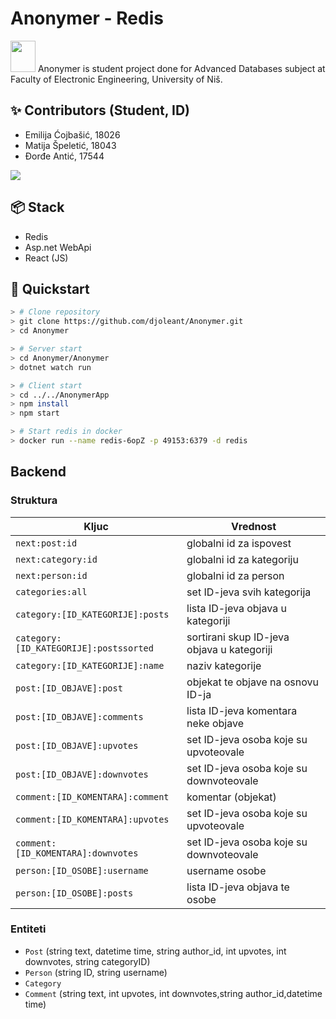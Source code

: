 # Anonymer - Redis 
<img src="https://avatars.githubusercontent.com/u/1529926?s=200&v=4" width="40" height="50" /> 
Anonymer is student project done for Advanced Databases subject at Faculty of Electronic Engineering, University of Niš.

## ✨ Contributors (Student, ID)

* Emilija Ćojbašić, 18026
* Matija Špeletić, 18043
* Đorđe Antić, 17544

<a href="https://github.com/djoleant/InternClix/graphs/contributors">
  <img src="https://contrib.rocks/image?repo=djoleant/InternClix" />
</a>

## 📦 Stack
* Redis
* Asp.net WebApi
* React (JS)

## 🚀 Quickstart

```bash
> # Clone repository
> git clone https://github.com/djoleant/Anonymer.git
> cd Anonymer

> # Server start
> cd Anonymer/Anonymer
> dotnet watch run

> # Client start
> cd ../../AnonymerApp
> npm install
> npm start

> # Start redis in docker
> docker run --name redis-6opZ -p 49153:6379 -d redis
```

## Backend

### Struktura

| Kljuc  |Vrednost   |
|---|---|
| ```next:post:id```  |  globalni id za ispovest |
| ```next:category:id```  | globalni id za kategoriju  |
| ```next:person:id```  |  globalni id za person |
|```categories:all```|set ID-jeva svih kategorija|
|```category:[ID_KATEGORIJE]:posts```|lista ID-jeva objava u kategoriji|
|```category:[ID_KATEGORIJE]:postssorted```|sortirani skup ID-jeva objava u kategoriji|
|```category:[ID_KATEGORIJE]:name```|naziv kategorije|
|```post:[ID_OBJAVE]:post```|objekat te objave na osnovu ID-ja|
|```post:[ID_OBJAVE]:comments```|lista ID-jeva komentara neke objave|
|```post:[ID_OBJAVE]:upvotes```|set ID-jeva osoba koje su upvoteovale|
|```post:[ID_OBJAVE]:downvotes```|set ID-jeva osoba koje su downvoteovale|
|```comment:[ID_KOMENTARA]:comment```|komentar (objekat)|
|```comment:[ID_KOMENTARA]:upvotes```|set ID-jeva osoba koje su upvoteovale|
|```comment:[ID_KOMENTARA]:downvotes```|set ID-jeva osoba koje su downvoteovale|
|```person:[ID_OSOBE]:username```|username osobe|
|```person:[ID_OSOBE]:posts```|lista ID-jeva objava te osobe|

### Entiteti

- ```Post``` (string text, datetime time, string author_id, int upvotes, int downvotes, string categoryID)
- ```Person``` (string ID, string username)
- ```Category```
- ```Comment``` (string text, int upvotes, int downvotes,string author_id,datetime time)
